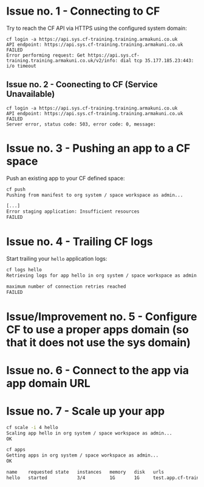 # Issue no. 1 - Connecting to CF

Try to reach the CF API via HTTPS using the configured system domain:

```
cf login -a https://api.sys.cf-training.training.armakuni.co.uk
API endpoint: https://api.sys.cf-training.training.armakuni.co.uk
FAILED
Error performing request: Get https://api.sys.cf-training.training.armakuni.co.uk/v2/info: dial tcp 35.177.185.23:443: i/o timeout
```

## Issue no. 2 - Coonecting to CF (Service Unavailable)

```
cf login -a https://api.sys.cf-training.training.armakuni.co.uk
API endpoint: https://api.sys.cf-training.training.armakuni.co.uk
FAILED
Server error, status code: 503, error code: 0, message:
```

# Issue no. 3 - Pushing an app to a CF space

Push an existing app to your CF defined space:

```bash
cf push
Pushing from manifest to org system / space workspace as admin...

[...]
Error staging application: Insufficient resources
FAILED
```

# Issue no. 4 - Trailing CF logs

Start trailing your `hello` application logs:

```bash
cf logs hello
Retrieving logs for app hello in org system / space workspace as admin...

maximum number of connection retries reached
FAILED
```

# Issue/Improvement no. 5 - Configure CF to use a proper apps domain (so that it does not use the sys domain)

# Issue no. 6 - Connect to the app via app domain URL

# Issue no. 7 - Scale up your app

```bash
cf scale -i 4 hello
Scaling app hello in org system / space workspace as admin...
OK

cf apps
Getting apps in org system / space workspace as admin...
OK

name    requested state   instances   memory   disk   urls
hello   started           3/4         1G       1G     test.app.cf-training.training.armakuni.co.uk
```
